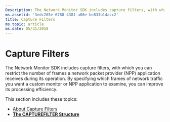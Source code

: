 ```yaml
---
Description: The Network Monitor SDK includes capture filters, with which you can restrict the number of frames a network packet provider (NPP) application receives during its operation.
ms.assetid: '3edc265e-6788-4381-a06e-be833b14acc2'
title: Capture Filters
ms.topic: article
ms.date: 05/31/2018
---
```


# Capture Filters

The Network Monitor SDK includes capture filters, with which you can restrict the number of frames a network packet provider (NPP) application receives during its operation. By specifying which frames of network traffic you want a custom monitor or NPP application to examine, you can improve its processing efficiency.

This section includes these topics:

-   [About Capture Filters](about-capture-filters.md)
-   [**The CAPTUREFILTER Structure**](the-capturefilter-structure.md)

 

 



